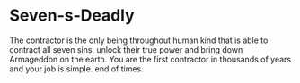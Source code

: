 # Seven-s-Deadly
The contractor is the only being throughout human kind that is able to contract all seven sins, unlock their true power and bring down Armageddon on the earth. You are the first contractor in thousands of years and your job is simple. end of times.
